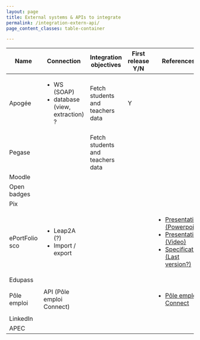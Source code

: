 ```yaml
---
layout: page
title: External systems & APIs to integrate
permalink: /integration-extern-api/
page_content_classes: table-container

---
```


<table>
 <thead>
<th>Name</th>
<th>Connection</th>
<th>Integration objectives</th>
<th>First release Y/N</th>
<th>References</th>
<th>Comments</th>

</thead>

<tbody>

<tr>
<td>Apogée</td>
<td>
<ul>
<li>WS (SOAP)</li>
<li>database (view, extraction) ?</li>
</ul>
</td>
<td>Fetch students and teachers data</td>
<td>Y</td>
<td></td>
<td></td>
</tr>

<tr>
<td>Pegase</td>
<td>
</td>
<td>Fetch students and teachers data</td>
<td></td>
<td></td>
<td></td>
</tr>

<tr>
<td>Moodle</td>
<td></td>
<td></td>
<td></td>
<td></td>
<td></td>
</tr>

<tr>
<td>Open badges</td>
<td></td>
<td></td>
<td></td>
<td></td>
<td></td>
</tr>

<tr>
<td>Pix</td>
<td></td>
<td></td>
<td></td>
<td></td>
<td></td>
</tr>

<tr>
<td>ePortFolio sco</td>
<td><ul>
<li>Leap2A (?)</li>
<li> Import / export</li>
</ul></td>
<td></td>
<td></td>
<td><ul>
<li><a href="https://numerique.banq.qc.ca/patrimoine/details/52327/2222057" target="_blank">Presentation (Powerpoint)</a></li>
<li><a href="https://monde.ccdmd.qc.ca/ressource/?id=65477" target="_blank">Presentation (Video)</a></li>
<li><a href="https://cetis.org.uk/leap2/a/specification" target="_blank">Specification (Last version?)</a></li>

</ul></td>
<td></td>
</tr>


<tr>
<td>Edupass</td>
<td></td>
<td></td>
<td></td>
<td></td>
<td></td>
</tr>

<tr>
<td>Pôle emploi</td>
<td>API (Pôle emploi Connect)</td>
<td></td>
<td></td>
<td><ul>
<li><a href="https://pole-emploi.io/data/api/pole-emploi-connect" target="_blank">Pôle emploi Connect</a></li>
</ul></td>
<td></td>
</tr>

<tr>
<td>LinkedIn</td>
<td></td>
<td></td>
<td></td>
<td></td>
<td></td>
</tr>


<tr>
<td>APEC</td>
<td></td>
<td></td>
<td></td>
<td></td>
<td></td>
</tr>


</tbody>
</table>
